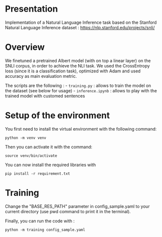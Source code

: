 # Presentation

Implementation of a Natural Language Inference task based on the Stanford Natural Language Inference dataset : https://nlp.stanford.edu/projects/snli/

# Overview

We finetuned a pretrained Albert model (with on top a linear layer) on the SNLI corpus, in order to achieve the NLI task. 
We used the CrossEntropy loss (since it is a classification task), optimized with Adam and used accuracy as main evaluation metric.  

The scripts are the following : 
    - `training.py` : allows to train the model on the dataset (see below for usage)
    - `inference.ipynb` : allows to play with the trained model with customed sentences

# Setup of the environment
You first need to install the virtual environment with the following command:

`python -m venv venv`

Then you can activate it with the command:

`source venv/bin/activate`

You can now install the required libraries with

`pip install -r requirement.txt`

# Training 

Change the "BASE_RES_PATH" parameter in config_sample.yaml to your current directory (use pwd command to print it in the terminal).

Finally, you can run the code with : 

`python -m training config_sample.yaml`


